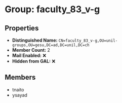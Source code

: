 # Group: faculty_83_v-g

## Properties

- **Distinguished Name:** `CN=faculty_83_v-g,OU=unil-groups,OU=gesu,DC=ad,DC=unil,DC=ch`
- **Member Count:** 2
- **Mail Enabled:** ❌
- **Hidden from GAL:** ❌

## Members

- tnaito
- ysayad
